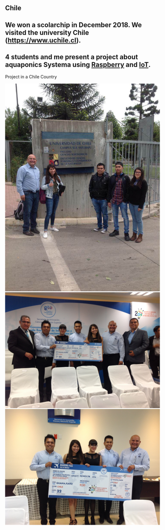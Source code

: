 ## Chile
## We won a scolarchip in December 2018. We visited the university Chile (https://www.uchile.cl).

## 4 students and me present a project about aquaponics Systema using [Raspberry](https://github.com/luisreylara/raspberry/) and [IoT](https://github.com/luisreylara/).


Project in a Chile Country

![chile](./images/chile1.jpg)
![chile](./images/chile2.jpg)
![chile](./images/chile3.jpg)


